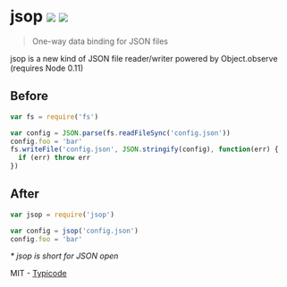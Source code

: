 # jsop [![](https://badge.fury.io/js/jsop.svg)](http://badge.fury.io/js/jsop) [![](https://travis-ci.org/typicode/jsop.svg?branch=master)](https://travis-ci.org/typicode/jsop)

> One-way data binding for JSON files

jsop is a new kind of JSON file reader/writer powered by Object.observe (requires Node 0.11)

## Before

```javascript
var fs = require('fs')

var config = JSON.parse(fs.readFileSync('config.json'))
config.foo = 'bar'
fs.writeFile('config.json', JSON.stringify(config), function(err) {
  if (err) throw err
})
```

## After

```javascript
var jsop = require('jsop')

var config = jsop('config.json')
config.foo = 'bar'
```

_* jsop is short for JSON open_

MIT - [Typicode](https://github.com/typicode)
